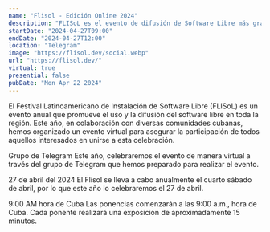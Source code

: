 ```yaml
---
name: "Flisol - Edición Online 2024"
description: "FLISoL es el evento de difusión de Software Libre más grande en Latinoamérica y está dirigido a promover el uso del software libre."
startDate: "2024-04-27T09:00"
endDate: "2024-04-27T12:00"
location: "Telegram"
image: "https://flisol.dev/social.webp"
url: "https://flisol.dev/"
virtual: true
presential: false
pubDate: "Mon Apr 22 2024"
---
```


El Festival Latinoamericano de Instalación de Software Libre (FLISoL) es un evento anual que promueve el uso y la difusión del software libre en toda la región. Este año, en colaboración con diversas comunidades cubanas, hemos organizado un evento virtual para asegurar la participación de todos aquellos interesados en unirse a esta celebración.

Grupo de Telegram
Este año, celebraremos el evento de manera virtual a través del grupo de Telegram que hemos preparado para realizar el evento.

27 de abril del 2024
El Flisol se lleva a cabo anualmente el cuarto sábado de abril, por lo que este año lo celebraremos el 27 de abril.

9:00 AM hora de Cuba
Las ponencias comenzarán a las 9:00 a.m., hora de Cuba. Cada ponente realizará una exposición de aproximadamente 15 minutos.
